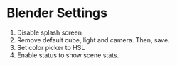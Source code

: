# Blender Settings

1. Disable splash screen
1. Remove default cube, light and camera. Then, save.
1. Set color picker to HSL
1. Enable status to show scene stats.